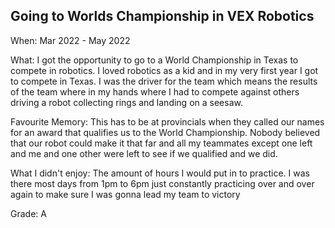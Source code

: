 ## Going to Worlds Championship in VEX Robotics

When: Mar 2022 - May 2022

What: I got the opportunity to go to a World Championship in Texas to compete in robotics. I loved robotics as a kid and in my very first year I got to compete in Texas. I was the driver for the team which means the results of the team where in my hands where I had to compete against others driving a robot collecting rings and landing on a seesaw.

Favourite Memory: This has to be at provincials when they called our names for an award that qualifies us to the World Championship. Nobody believed that our robot could make it that far and all my teammates except one left and me and one other were left to see if we qualified and we did.

What I didn't enjoy: The amount of hours I would put in to practice. I was there most days from 1pm to 6pm just constantly practicing over and over again to make sure I was gonna lead my team to victory

Grade: A

